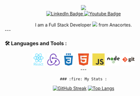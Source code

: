 <div id="header" align="center">
  <img src="https://i.giphy.com/media/v1.Y2lkPTc5MGI3NjExOG5ob2ZubXJpaTNiMWF2ZnV3aWkwd2JlNnVjcmNvc2JzZDloMzBtNCZlcD12MV9pbnRlcm5hbF9naWZfYnlfaWQmY3Q9cw/gjrYDwbjnK8x36xZIO/giphy.gif" width="400"/>
</div>
<div id="badges" align="center">
    <a href="https://www.linkedin.com/in/eli-suffridge-04254b220/">
        <img src="https://img.shields.io/badge/LinkedIn-blue?style=for-the-badge&logo=linkedin&logoColor=white" alt="LinkedIn Badge"/>
    </a>
    <a href="https://www.youtube.com/channel/UCBD9EdxKUDsViEY-buJY8Ig">
        <img src="https://img.shields.io/badge/YouTube-red?style=for-the-badge&logo=youtube&logoColor=white" alt="Youtube Badge"/>
    </a>
</div>
<div align="center">
    <img src="https://komarev.com/ghpvc/?username=your-giitEli&style=flat-square&   color=blue" alt=""/>
</div>
<div align="center">
I am a Full Stack Developer <img src="https://media.giphy.com/media/WUlplcMpOCEmTGBtBW/giphy.gif" width="30"> from Anacortes.
</div>
---

### :hammer_and_wrench: Languages and Tools :
<div align="center">
  <img src="https://github.com/devicons/devicon/blob/master/icons/react/react-original-wordmark.svg" title="React" alt="React" width="40" height="40"/>&nbsp;
  <img src="https://github.com/devicons/devicon/blob/master/icons/redux/redux-original.svg" title="Redux" alt="Redux " width="40" height="40"/>&nbsp;
  <img src="https://github.com/devicons/devicon/blob/master/icons/css3/css3-plain-wordmark.svg"  title="CSS3" alt="CSS" width="40" height="40"/>&nbsp;
  <img src="https://github.com/devicons/devicon/blob/master/icons/html5/html5-original.svg" title="HTML5" alt="HTML" width="40" height="40"/>&nbsp;
  <img src="https://github.com/devicons/devicon/blob/master/icons/javascript/javascript-original.svg" title="JavaScript" alt="JavaScript" width="40" height="40"/>&nbsp;
  <img src="https://github.com/devicons/devicon/blob/master/icons/nodejs/nodejs-original-wordmark.svg" title="NodeJS" alt="NodeJS" width="40" height="40"/>&nbsp;
  <img src="https://github.com/devicons/devicon/blob/master/icons/git/git-original-wordmark.svg" title="Git" **alt="Git" width="40" height="40"/>
</div>
<div align="center">
    ---

    ### :fire: My Stats :
[![GitHub Streak](http://github-readme-streak-stats.herokuapp.com?user=giitEli&theme=dark&background=000000)](https://git.io/streak-stats)
    [![Top Langs](https://github-readme-stats.vercel.app/api/top-langs/?username=gittEli&layout=compact&theme=vision-friendly-dark)](https://github.com/anuraghazra/github-readme-stats)
</div>

